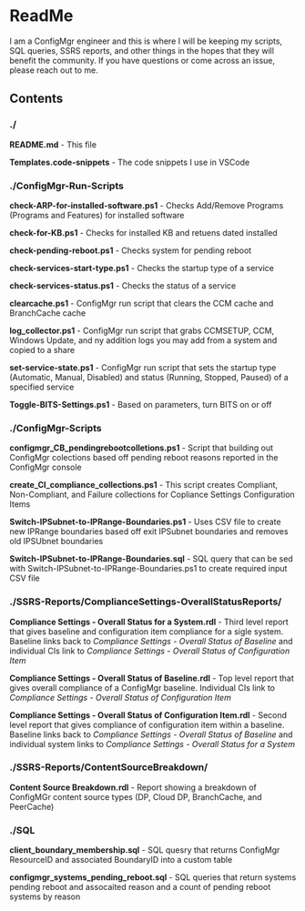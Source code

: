 # ReadMe

I am a ConfigMgr engineer and this is where I will be keeping my scripts, SQL queries, SSRS reports, and other things in the hopes that they will benefit the community.  If you have questions or come across an issue, please reach out to me. 

## Contents

### ./

**README.md** - This file

**Templates.code-snippets** - The code snippets I use in VSCode

### ./ConfigMgr-Run-Scripts

**check-ARP-for-installed-software.ps1** - Checks Add/Remove Programs (Programs and Features) for installed software

**check-for-KB.ps1** - Checks for installed KB and retuens dated installed

**check-pending-reboot.ps1** - Checks system for pending reboot

**check-services-start-type.ps1** - Checks the startup type of a service

**check-services-status.ps1** - Checks the status of a service

**clearcache.ps1** - ConfigMgr run script that clears the CCM cache and BranchCache cache

**log_collector.ps1** - ConfigMgr run script that grabs CCMSETUP, CCM, Windows Update, and ny addition logs you may add from a system and copied to a share

**set-service-state.ps1** - ConfigMgr run script that sets the startup type (Automatic, Manual, Disabled) and status (Running, Stopped, Paused) of a specified service

**Toggle-BITS-Settings.ps1** - Based on parameters, turn BITS on or off

### ./ConfigMgr-Scripts

**configmgr_CB_pendingrebootcolletions.ps1** - Script that building out ConfigMgr colections based off pending reboot reasons reported in the ConfigMgr console

**create_CI_compliance_collections.ps1** - This script creates Compliant, Non-Compliant, and Failure collections for Copliance Settings Configuration Items

**Switch-IPSubnet-to-IPRange-Boundaries.ps1** - Uses CSV file to create new IPRange boundaries based off exit IPSubnet boundaries and removes old IPSUbnet boundaries

**Switch-IPSubnet-to-IPRange-Boundaries.sql** - SQL query that can be sed with Switch-IPSubnet-to-IPRange-Boundaries.ps1 to create required input CSV file

### ./SSRS-Reports/ComplianceSettings-OverallStatusReports/

**Compliance Settings - Overall Status for a System.rdl** - Third level report that gives baseline and configuration item compliance for a sigle system. Baseline links back to *Compliance Settings - Overall Status of Baseline* and individual CIs link to *Compliance Settings - Overall Status of Configuration Item*

**Compliance Settings - Overall Status of Baseline.rdl** - Top level report that gives overall compliance of a ConfigMgr baseline. Individual CIs link to *Compliance Settings - Overall Status of Configuration Item*

**Compliance Settings - Overall Status of Configuration Item.rdl** - Second level report that gives compliance of configuration item within a baseline.  Baseline links back to *Compliance Settings - Overall Status of Baseline* and individual system links to *Compliance Settings - Overall Status for a System*

### ./SSRS-Reports/ContentSourceBreakdown/

**Content Source Breakdown.rdl** - Report showing a breakdown of ConfigMGr content source types (DP, Cloud DP, BranchCache, and PeerCache)

### ./SQL

**client_boundary_membership.sql** - SQL quesry that returns ConfigMgr ResourceID and associated BoundaryID into a custom table

**configmgr_systems_pending_reboot.sql** -  SQL queries that return systems pending reboot and assocaited reason and a count of pending reboot systems by reason
